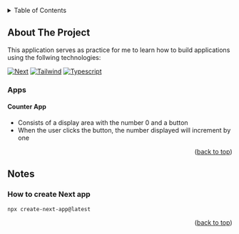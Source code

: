 <a id="readme-top"></a>

<!-- TABLE OF CONTENTS -->
<details>
  <summary>Table of Contents</summary>
  <ol>
    <li>
      <a href="#about-the-project">My first Next.js application</a>
      <ul>
        <li><a href="#notes">Notes</a></li>
      </ul>
    </li>
  </ol>
</details>

<!-- ABOUT THE PROJECT -->

## About The Project

This application serves as practice for me to learn how to build applications using the follwing technologies:

[![Next][Next.js]][Next-url]
[![Tailwind][Tailwind]][Tailwind-url]
[![Typescript][Typescript]][Typescript-url]

### Apps

#### Counter App

- Consists of a display area with the number 0 and a button
- When the user clicks the button, the number displayed will increment by one

<p align="right">(<a href="#readme-top">back to top</a>)</p>

## Notes

### How to create Next app

    npx create-next-app@latest

<p align="right">(<a href="#readme-top">back to top</a>)</p>

<!-- MARKDOWN LINKS & IMAGES -->

[Next.js]: https://img.shields.io/badge/next.js-000000?style=for-the-badge&logo=nextdotjs&logoColor=blue
[Next-url]: https://nextjs.org/
[Tailwind]: https://img.shields.io/badge/tailwind-000000?style=for-the-badge&logo=tailwindcss&logoColor=blue
[Tailwind-url]: https://tailwindcss.com/
[Typescript]: https://img.shields.io/badge/typescript-000000?style=for-the-badge&logo=typescript&logoColor=blue
[Typescript-url]: https://typescriptlang.org/
